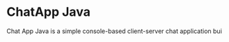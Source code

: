 <h1>ChatApp Java</h1>
<p>
  Chat App Java is a simple console-based client-server chat application bui
</p> 
